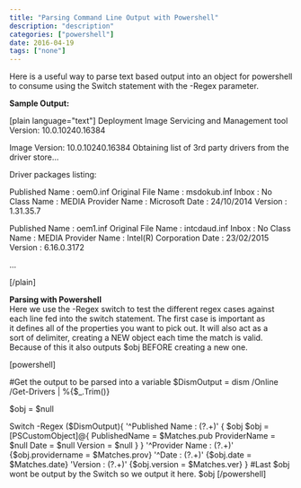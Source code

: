 ```yaml
---
title: "Parsing Command Line Output with Powershell"
description: "description"
categories: ["powershell"]
date: 2016-04-19
tags: ["none"]
---
```


Here is a useful way to parse text based output into an object for powershell to consume using the Switch statement with the -Regex parameter.

<strong>Sample Output:</strong>

[plain language="text"]
Deployment Image Servicing and Management tool
Version: 10.0.10240.16384

Image Version: 10.0.10240.16384
Obtaining list of 3rd party drivers from the driver store...

Driver packages listing:

Published Name : oem0.inf
Original File Name : msdokub.inf
Inbox : No
Class Name : MEDIA
Provider Name : Microsoft
Date : 24/10/2014
Version : 1.31.35.7

Published Name : oem1.inf
Original File Name : intcdaud.inf
Inbox : No
Class Name : MEDIA
Provider Name : Intel(R) Corporation
Date : 23/02/2015
Version : 6.16.0.3172

...

[/plain]

<div></div>
<div></div>
<div><strong>Parsing with Powershell</strong></div>
<div>Here we use the -Regex switch to test the different regex cases against each line fed into the switch statement. The first case is important as it defines all of the properties you want to pick out. It will also act as a sort of delimiter, creating a NEW object each time the match is valid. Because of this it also outputs $obj BEFORE creating a new one.</div>
<div></div>
<div>

[powershell]

#Get the output to be parsed into a variable
$DismOutput = dism /Online /Get-Drivers | %{$_.Trim()}

$obj = $null

Switch -Regex ($DismOutput){
   '^Published Name : (?<pub>.+)' {
      $obj
      $obj = [PSCustomObject]@{
         PublishedName = $Matches.pub
         ProviderName = $null
         Date = $null
         Version = $null
      }
   }
   '^Provider Name : (?<prov>.+)' {$obj.providername = $Matches.prov}
   '^Date : (?<date>.+)' {$obj.date = $Matches.date}
   'Version : (?<ver>.+)' {$obj.version = $Matches.ver}
}
#Last $obj wont be output by the Switch so we output it here.
$obj
[/powershell]

&nbsp;

&nbsp;

&nbsp;
<pre></pre>
&nbsp;

</div>